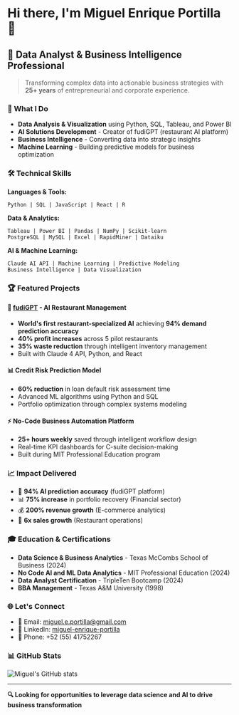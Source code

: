 # Hi there, I'm Miguel Enrique Portilla 👋

## 🚀 Data Analyst & Business Intelligence Professional

> Transforming complex data into actionable business strategies with **25+ years** of entrepreneurial and corporate experience.

### 🎯 What I Do
- **Data Analysis & Visualization** using Python, SQL, Tableau, and Power BI
- **AI Solutions Development** - Creator of fudiGPT (restaurant AI platform)
- **Business Intelligence** - Converting data into strategic insights
- **Machine Learning** - Building predictive models for business optimization

### 🛠️ Technical Skills

**Languages & Tools:**
```
Python | SQL | JavaScript | React | R
```

**Data & Analytics:**
```
Tableau | Power BI | Pandas | NumPy | Scikit-learn
PostgreSQL | MySQL | Excel | RapidMiner | Dataiku
```

**AI & Machine Learning:**
```
Claude AI API | Machine Learning | Predictive Modeling
Business Intelligence | Data Visualization
```

### 🏆 Featured Projects

#### 🤖 [fudiGPT](https://github.com/MiguelEnriquePortilla/fudigpt) - AI Restaurant Management
- **World's first restaurant-specialized AI** achieving **94% demand prediction accuracy**
- **40% profit increases** across 5 pilot restaurants
- **35% waste reduction** through intelligent inventory management
- Built with Claude 4 API, Python, and React

#### 📊 Credit Risk Prediction Model
- **60% reduction** in loan default risk assessment time
- Advanced ML algorithms using Python and SQL
- Portfolio optimization through complex systems modeling

#### ⚡ No-Code Business Automation Platform
- **25+ hours weekly** saved through intelligent workflow design
- Real-time KPI dashboards for C-suite decision-making
- Built during MIT Professional Education program

### 📈 Impact Delivered
- 🎯 **94% AI prediction accuracy** (fudiGPT platform)
- 📊 **75% increase** in portfolio recovery (Financial sector)
- 💰 **200% revenue growth** (E-commerce analytics)
- 🏪 **6x sales growth** (Restaurant operations)

### 🎓 Education & Certifications
- **Data Science & Business Analytics** - Texas McCombs School of Business (2024)
- **No Code AI and ML Data Analytics** - MIT Professional Education (2024)
- **Data Analyst Certification** - TripleTen Bootcamp (2024)
- **BBA Management** - Texas A&M University (1998)

### 🌐 Let's Connect
- 📧 Email: miguel.e.portilla@gmail.com
- 💼 LinkedIn: [miguel-enrique-portilla](https://www.linkedin.com/in/miguel-enrique-portilla-2a89782a0)
- 📱 Phone: +52 (55) 41752267

### 📊 GitHub Stats
![Miguel's GitHub stats](https://github-readme-stats.vercel.app/api?username=MiguelEnriquePortilla&show_icons=true&theme=radical)


---
**🔍 Looking for opportunities to leverage data science and AI to drive business transformation**
